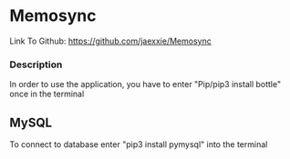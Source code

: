 # Memosync
Link To Github: https://github.com/jaexxie/Memosync
### Description ###
In order to use the application, you have to enter "Pip/pip3 install bottle" once in the terminal

## MySQL
To connect to database enter "pip3 install pymysql" into the terminal